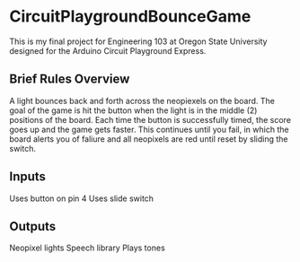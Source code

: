 # CircuitPlaygroundBounceGame

This is my final project for Engineering 103 at Oregon State University designed for the Arduino Circuit Playground Express.

## Brief Rules Overview

A light bounces back and forth across the neopiexels on the board.
The goal of the game is hit the button when the light is in the middle (2) positions of the board. 
Each time the button is successfully timed, the score goes up and the game gets faster. 
This continues until you fail, in which the board alerts you of faliure and all neopixels are red until reset by sliding the switch.


## Inputs

Uses button on pin 4
Uses slide switch

## Outputs
Neopixel lights
Speech library
Plays tones

